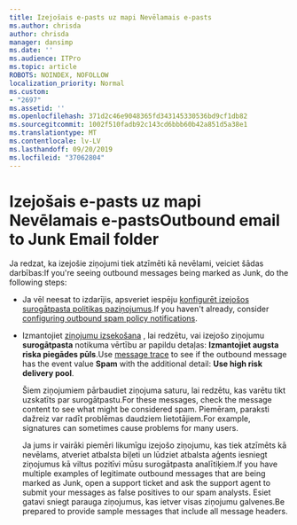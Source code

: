 ```yaml
---
title: Izejošais e-pasts uz mapi Nevēlamais e-pasts
ms.author: chrisda
author: chrisda
manager: dansimp
ms.date: ''
ms.audience: ITPro
ms.topic: article
ROBOTS: NOINDEX, NOFOLLOW
localization_priority: Normal
ms.custom:
- "2697"
ms.assetid: ''
ms.openlocfilehash: 371d2c46e9048365fd343145330536bd9cf1db82
ms.sourcegitcommit: 1002f510fadb92c143cd6bbb60b42a851d5a38e1
ms.translationtype: MT
ms.contentlocale: lv-LV
ms.lasthandoff: 09/20/2019
ms.locfileid: "37062804"
---
```

# <a name="outbound-email-to-junk-email-folder"></a><span data-ttu-id="63c25-102">Izejošais e-pasts uz mapi Nevēlamais e-pasts</span><span class="sxs-lookup"><span data-stu-id="63c25-102">Outbound email to Junk Email folder</span></span>

<span data-ttu-id="63c25-103">Ja redzat, ka izejošie ziņojumi tiek atzīmēti kā nevēlami, veiciet šādas darbības:</span><span class="sxs-lookup"><span data-stu-id="63c25-103">If you're seeing outbound messages being marked as Junk, do the following steps:</span></span>

- <span data-ttu-id="63c25-104">Ja vēl neesat to izdarījis, apsveriet iespēju [konfigurēt izejošos surogātpasta politikas paziņojumus](https://docs.microsoft.com/office365/securitycompliance/configure-the-outbound-spam-policy).</span><span class="sxs-lookup"><span data-stu-id="63c25-104">If you haven't already, consider [configuring outbound spam policy notifications](https://docs.microsoft.com/office365/securitycompliance/configure-the-outbound-spam-policy).</span></span>

- <span data-ttu-id="63c25-105">Izmantojiet [ziņojumu izsekošana](https://docs.microsoft.com/office365/securitycompliance/message-trace-scc) , lai redzētu, vai izejošo ziņojumu **surogātpasta** notikuma vērtību ar papildu detaļas: **Izmantojiet augsta riska piegādes pūls**.</span><span class="sxs-lookup"><span data-stu-id="63c25-105">Use [message trace](https://docs.microsoft.com/office365/securitycompliance/message-trace-scc) to see if the outbound message has the event value **Spam** with the additional detail: **Use high risk delivery pool**.</span></span>

  <span data-ttu-id="63c25-106">Šiem ziņojumiem pārbaudiet ziņojuma saturu, lai redzētu, kas varētu tikt uzskatīts par surogātpastu.</span><span class="sxs-lookup"><span data-stu-id="63c25-106">For these messages, check the message content to see what might be considered spam.</span></span> <span data-ttu-id="63c25-107">Piemēram, paraksti dažreiz var radīt problēmas daudziem lietotājiem.</span><span class="sxs-lookup"><span data-stu-id="63c25-107">For example, signatures can sometimes cause problems for many users.</span></span>

  <span data-ttu-id="63c25-108">Ja jums ir vairāki piemēri likumīgu izejošo ziņojumu, kas tiek atzīmēts kā nevēlams, atveriet atbalsta biļeti un lūdziet atbalsta aģents iesniegt ziņojumus kā viltus pozitīvi mūsu surogātpasta analītiķiem.</span><span class="sxs-lookup"><span data-stu-id="63c25-108">If you have multiple examples of legitimate outbound messages that are being marked as Junk, open a support ticket and ask the support agent to submit your messages as false positives to our spam analysts.</span></span> <span data-ttu-id="63c25-109">Esiet gatavi sniegt parauga ziņojumus, kas ietver visas ziņojumu galvenes.</span><span class="sxs-lookup"><span data-stu-id="63c25-109">Be prepared to provide sample messages that include all message headers.</span></span>

